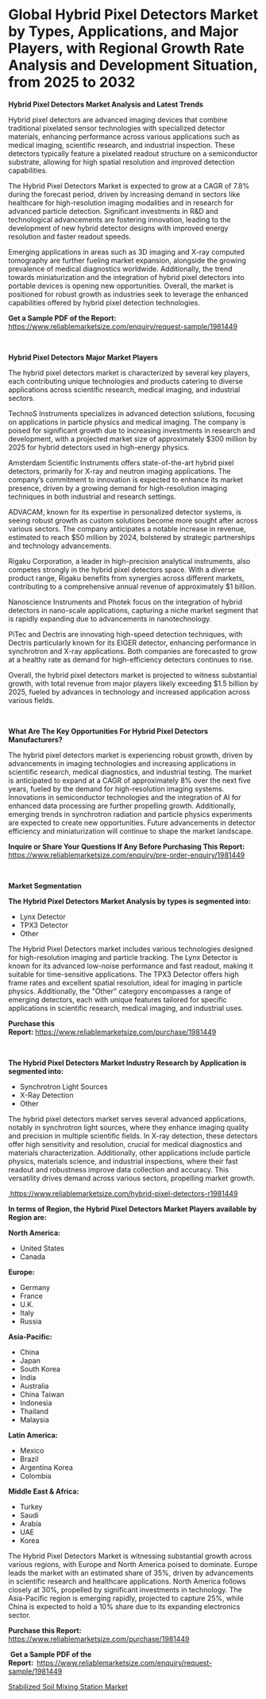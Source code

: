 <p><h1>Global Hybrid Pixel Detectors Market by Types, Applications, and Major Players, with Regional Growth Rate Analysis and Development Situation, from 2025 to 2032</h1></p><p><strong>Hybrid Pixel Detectors Market Analysis and Latest Trends</strong></p>
<p><p>Hybrid pixel detectors are advanced imaging devices that combine traditional pixelated sensor technologies with specialized detector materials, enhancing performance across various applications such as medical imaging, scientific research, and industrial inspection. These detectors typically feature a pixelated readout structure on a semiconductor substrate, allowing for high spatial resolution and improved detection capabilities.</p><p>The Hybrid Pixel Detectors Market is expected to grow at a CAGR of 7.8% during the forecast period, driven by increasing demand in sectors like healthcare for high-resolution imaging modalities and in research for advanced particle detection. Significant investments in R&D and technological advancements are fostering innovation, leading to the development of new hybrid detector designs with improved energy resolution and faster readout speeds.</p><p>Emerging applications in areas such as 3D imaging and X-ray computed tomography are further fueling market expansion, alongside the growing prevalence of medical diagnostics worldwide. Additionally, the trend towards miniaturization and the integration of hybrid pixel detectors into portable devices is opening new opportunities. Overall, the market is positioned for robust growth as industries seek to leverage the enhanced capabilities offered by hybrid pixel detection technologies.</p></p>
<p><strong>Get a Sample PDF of the Report:&nbsp;</strong> <a href="https://www.reliablemarketsize.com/enquiry/request-sample/1981449?utm_campaign=2293&utm_medium=2&utm_source=Github&utm_content=ia&utm_term=20022025&utm_id=hybrid-pixel-detectors">https://www.reliablemarketsize.com/enquiry/request-sample/1981449</a></p>
<p>&nbsp;</p>
<p><strong>Hybrid Pixel Detectors Major Market Players</strong></p>
<p><p>The hybrid pixel detectors market is characterized by several key players, each contributing unique technologies and products catering to diverse applications across scientific research, medical imaging, and industrial sectors.</p><p>TechnoS Instruments specializes in advanced detection solutions, focusing on applications in particle physics and medical imaging. The company is poised for significant growth due to increasing investments in research and development, with a projected market size of approximately $300 million by 2025 for hybrid detectors used in high-energy physics.</p><p>Amsterdam Scientific Instruments offers state-of-the-art hybrid pixel detectors, primarily for X-ray and neutron imaging applications. The company’s commitment to innovation is expected to enhance its market presence, driven by a growing demand for high-resolution imaging techniques in both industrial and research settings.</p><p>ADVACAM, known for its expertise in personalized detector systems, is seeing robust growth as custom solutions become more sought after across various sectors. The company anticipates a notable increase in revenue, estimated to reach $50 million by 2024, bolstered by strategic partnerships and technology advancements.</p><p>Rigaku Corporation, a leader in high-precision analytical instruments, also competes strongly in the hybrid pixel detectors space. With a diverse product range, Rigaku benefits from synergies across different markets, contributing to a comprehensive annual revenue of approximately $1 billion.</p><p>Nanoscience Instruments and Photek focus on the integration of hybrid detectors in nano-scale applications, capturing a niche market segment that is rapidly expanding due to advancements in nanotechnology.</p><p>PiTec and Dectris are innovating high-speed detection techniques, with Dectris particularly known for its EIGER detector, enhancing performance in synchrotron and X-ray applications. Both companies are forecasted to grow at a healthy rate as demand for high-efficiency detectors continues to rise. </p><p>Overall, the hybrid pixel detectors market is projected to witness substantial growth, with total revenue from major players likely exceeding $1.5 billion by 2025, fueled by advances in technology and increased application across various fields.</p></p>
<p>&nbsp;</p>
<p><strong>What Are The Key Opportunities For Hybrid Pixel Detectors Manufacturers?</strong></p>
<p><p>The hybrid pixel detectors market is experiencing robust growth, driven by advancements in imaging technologies and increasing applications in scientific research, medical diagnostics, and industrial testing. The market is anticipated to expand at a CAGR of approximately 8% over the next five years, fueled by the demand for high-resolution imaging systems. Innovations in semiconductor technologies and the integration of AI for enhanced data processing are further propelling growth. Additionally, emerging trends in synchrotron radiation and particle physics experiments are expected to create new opportunities. Future advancements in detector efficiency and miniaturization will continue to shape the market landscape.</p></p>
<p><strong>Inquire or Share Your Questions If Any Before Purchasing This Report:</strong> <a href="https://www.reliablemarketsize.com/enquiry/pre-order-enquiry/1981449?utm_campaign=2293&utm_medium=2&utm_source=Github&utm_content=ia&utm_term=20022025&utm_id=hybrid-pixel-detectors">https://www.reliablemarketsize.com/enquiry/pre-order-enquiry/1981449</a></p>
<p>&nbsp;</p>
<p><strong>Market Segmentation</strong></p>
<p><strong>The Hybrid Pixel Detectors Market Analysis by types is segmented into:</strong></p>
<p><ul><li>Lynx Detector</li><li>TPX3 Detector</li><li>Other</li></ul></p>
<p><p>The Hybrid Pixel Detectors market includes various technologies designed for high-resolution imaging and particle tracking. The Lynx Detector is known for its advanced low-noise performance and fast readout, making it suitable for time-sensitive applications. The TPX3 Detector offers high frame rates and excellent spatial resolution, ideal for imaging in particle physics. Additionally, the "Other" category encompasses a range of emerging detectors, each with unique features tailored for specific applications in scientific research, medical imaging, and industrial uses.</p></p>
<p><strong>Purchase this Report:&nbsp;</strong><a href="https://www.reliablemarketsize.com/purchase/1981449?utm_campaign=2293&utm_medium=2&utm_source=Github&utm_content=ia&utm_term=20022025&utm_id=hybrid-pixel-detectors">https://www.reliablemarketsize.com/purchase/1981449</a></p>
<p>&nbsp;</p>
<p><strong>The Hybrid Pixel Detectors Market Industry Research by Application is segmented into:</strong></p>
<p><ul><li>Synchrotron Light Sources</li><li>X-Ray Detection</li><li>Other</li></ul></p>
<p><p>The hybrid pixel detectors market serves several advanced applications, notably in synchrotron light sources, where they enhance imaging quality and precision in multiple scientific fields. In X-ray detection, these detectors offer high sensitivity and resolution, crucial for medical diagnostics and materials characterization. Additionally, other applications include particle physics, materials science, and industrial inspections, where their fast readout and robustness improve data collection and accuracy. This versatility drives demand across various sectors, propelling market growth.</p></p>
<p><a href="https://www.reliablemarketsize.com/hybrid-pixel-detectors-r1981449?utm_campaign=2293&utm_medium=2&utm_source=Github&utm_content=ia&utm_term=20022025&utm_id=hybrid-pixel-detectors">&nbsp;https://www.reliablemarketsize.com/hybrid-pixel-detectors-r1981449</a></p>
<p><strong>In terms of Region, the Hybrid Pixel Detectors Market Players available by Region are:</strong></p>
<p>
    <p> <strong> North America: </strong>
        <ul>
            <li>United States</li>
            <li>Canada</li>
        </ul>
        </p> 
    <p> <strong> Europe: </strong>
        <ul>
            <li>Germany</li>
            <li>France</li>
            <li>U.K.</li>
            <li>Italy</li>
            <li>Russia</li>
        </ul>
        </p> 
    <p> <strong> Asia-Pacific: </strong>
        <ul>
            <li>China</li>
            <li>Japan</li>
            <li>South Korea</li>
            <li>India</li>
            <li>Australia</li>
            <li>China Taiwan</li>
            <li>Indonesia</li>
            <li>Thailand</li>
            <li>Malaysia</li>
        </ul>
        </p> 
    <p> <strong> Latin America: </strong>
        <ul>
            <li>Mexico</li>
            <li>Brazil</li>
            <li>Argentina Korea</li>
            <li>Colombia</li>
        </ul>
        </p> 
    <p> <strong> Middle East & Africa: </strong>
        <ul>
            <li>Turkey</li>
            <li>Saudi</li>
            <li>Arabia</li>
            <li>UAE</li>
            <li>Korea</li>
        </ul>
    </p>
    </p>
<p><p>The Hybrid Pixel Detectors Market is witnessing substantial growth across various regions, with Europe and North America poised to dominate. Europe leads the market with an estimated share of 35%, driven by advancements in scientific research and healthcare applications. North America follows closely at 30%, propelled by significant investments in technology. The Asia-Pacific region is emerging rapidly, projected to capture 25%, while China is expected to hold a 10% share due to its expanding electronics sector.</p></p>
<p><strong>Purchase this Report: </strong><a href="https://www.reliablemarketsize.com/purchase/1981449?utm_campaign=2293&utm_medium=2&utm_source=Github&utm_content=ia&utm_term=20022025&utm_id=hybrid-pixel-detectors">https://www.reliablemarketsize.com/purchase/1981449</a></p>
<p>&nbsp;<strong>Get a Sample PDF of the Report:&nbsp;&nbsp;</strong><a href="https://www.reliablemarketsize.com/enquiry/request-sample/1981449?utm_campaign=2293&utm_medium=2&utm_source=Github&utm_content=ia&utm_term=20022025&utm_id=hybrid-pixel-detectors">https://www.reliablemarketsize.com/enquiry/request-sample/1981449</a></p>
<p><strong></strong></p>
<p><p><a href="https://github.com/bensemilia864/Market-Research-Report-List-1/blob/main/stabilized-soil-mixing-station-market.md?utm_campaign=2293&utm_medium=2&utm_source=Github&utm_content=ia&utm_term=20022025&utm_id=hybrid-pixel-detectors">Stabilized Soil Mixing Station Market</a></p></p>